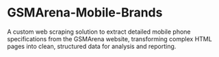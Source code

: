 # GSMArena-Mobile-Brands
A custom web scraping solution to extract detailed mobile phone specifications from the GSMArena website, transforming complex HTML pages into clean, structured data for analysis and reporting.
